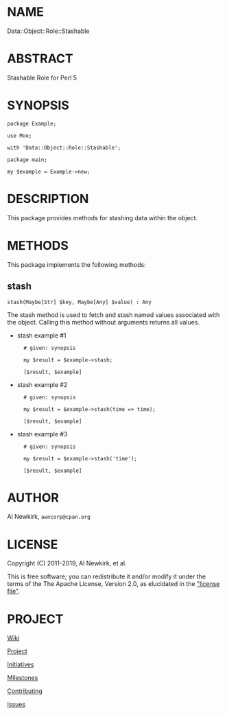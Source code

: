 # NAME

Data::Object::Role::Stashable

# ABSTRACT

Stashable Role for Perl 5

# SYNOPSIS

    package Example;

    use Moo;

    with 'Data::Object::Role::Stashable';

    package main;

    my $example = Example->new;

# DESCRIPTION

This package provides methods for stashing data within the object.

# METHODS

This package implements the following methods:

## stash

    stash(Maybe[Str] $key, Maybe[Any] $value) : Any

The stash method is used to fetch and stash named values associated with the
object. Calling this method without arguments returns all values.

- stash example #1

        # given: synopsis

        my $result = $example->stash;

        [$result, $example]

- stash example #2

        # given: synopsis

        my $result = $example->stash(time => time);

        [$result, $example]

- stash example #3

        # given: synopsis

        my $result = $example->stash('time');

        [$result, $example]

# AUTHOR

Al Newkirk, `awncorp@cpan.org`

# LICENSE

Copyright (C) 2011-2019, Al Newkirk, et al.

This is free software; you can redistribute it and/or modify it under the terms
of the The Apache License, Version 2.0, as elucidated in the ["license
file"](https://github.com/iamalnewkirk/data-object-role-stashable/blob/master/LICENSE).

# PROJECT

[Wiki](https://github.com/iamalnewkirk/data-object-role-stashable/wiki)

[Project](https://github.com/iamalnewkirk/data-object-role-stashable)

[Initiatives](https://github.com/iamalnewkirk/data-object-role-stashable/projects)

[Milestones](https://github.com/iamalnewkirk/data-object-role-stashable/milestones)

[Contributing](https://github.com/iamalnewkirk/data-object-role-stashable/blob/master/CONTRIBUTE.md)

[Issues](https://github.com/iamalnewkirk/data-object-role-stashable/issues)
